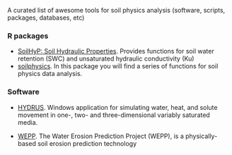
A curated list of awesome tools for soil physics analysis (software, scripts, packages, databases, etc)

### R packages

- [SoilHyP: Soil Hydraulic Properties](https://www.rdocumentation.org/packages/SoilHyP/versions/0.1.6). Provides functions for soil water retention (SWC) and unsaturated hydraulic conductivity (Ku)
- [soilphysics](https://github.com/arsilva87/soilphysics). In this package you will find a series of functions for soil physics data analysis.

### Software

- [HYDRUS](https://www.pc-progress.com/en/Default.aspx?hydrus). Windows application for simulating water, heat, and solute movement in one-, two- and three-dimensional variably saturated media.

- [WEPP](https://www.fs.usda.gov/ccrc/tool/watershed-erosion-prediction-project-wepp). The Water Erosion Prediction Project (WEPP), is a physically-based soil erosion prediction technology
